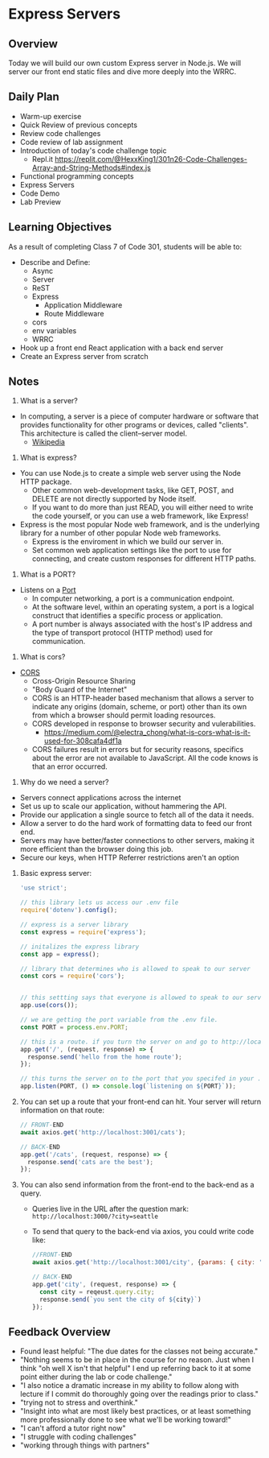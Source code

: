 # Express Servers

## Overview

Today we will build our own custom Express server in Node.js. We will server our front end static files and dive more deeply into the WRRC.

## Daily Plan

- Warm-up exercise
- Quick Review of previous concepts
- Review code challenges
- Code review of lab assignment
- Introduction of today's code challenge topic
  - Repl.it <https://replit.com/@HexxKing1/301n26-Code-Challenges-Array-and-String-Methods#index.js>
- Functional programming concepts
- Express Servers
- Code Demo
- Lab Preview

## Learning Objectives

As a result of completing Class 7 of Code 301, students will be able to:

- Describe and Define:
  - Async
  - Server
  - ReST
  - Express
    - Application Middleware
    - Route Middleware
  - cors
  - env variables
  - WRRC
- Hook up a front end React application with a back end server
- Create an Express server from scratch

## Notes

1. What is a server?

- In computing, a server is a piece of computer hardware or software that provides functionality for other programs or devices, called "clients". This architecture is called the client–server model.
  - [Wikipedia](https://en.wikipedia.org/wiki/Server_(computing))

1. What is express?

- You can use Node.js to create a simple web server using the Node HTTP package.
  - Other common web-development tasks, like GET, POST, and DELETE are not directly supported by Node itself.
  - If you want to do more than just READ, you will either need to write the code yourself, or you can use a web framework, like Express!
- Express is the most popular Node web framework, and is the underlying library for a number of other popular Node web frameworks.
  - Express is the enviroment in which we build our server in.
  - Set common web application settings like the port to use for connecting, and create custom responses for different HTTP paths.

1. What is a PORT?

- Listens on a [Port](https://en.wikipedia.org/wiki/Port_(computer_networking))
  - In computer networking, a port is a communication endpoint.
  - At the software level, within an operating system, a port is a logical construct that identifies a specific process or application.
  - A port number is always associated with the host's IP address and the type of transport protocol (HTTP method) used for communication.

1. What is cors?

- [CORS](https://developer.mozilla.org/en-US/docs/Web/HTTP/CORS)
  - Cross-Origin Resource Sharing
  - "Body Guard of the Internet"
  - CORS is an HTTP-header based mechanism that allows a server to indicate any origins (domain, scheme, or port) other than its own from which a browser should permit loading resources.
  - CORS developed in response to browser security and vulerabilities.
    - <https://medium.com/@electra_chong/what-is-cors-what-is-it-used-for-308cafa4df1a>
  - CORS failures result in errors but for security reasons, specifics about the error are not available to JavaScript. All the code knows is that an error occurred.

1. Why do we need a server?

- Servers connect applications across the internet
- Set us up to scale our application, without hammering the API.
- Provide our application a single source to fetch all of the data it needs.
- Allow a server to do the hard work of formatting data to feed our front end.
- Servers may have better/faster connections to other servers, making it more efficient than the browser doing this job.
- Secure our keys, when HTTP Referrer restrictions aren't an option

1. Basic express server:

   ```javaScript
   'use strict';

   // this library lets us access our .env file
   require('dotenv').config();

   // express is a server library
   const express = require('express');

   // initalizes the express library
   const app = express();

   // library that determines who is allowed to speak to our server
   const cors = require('cors');


   // this settting says that everyone is allowed to speak to our server
   app.use(cors());

   // we are getting the port variable from the .env file.
   const PORT = process.env.PORT;

   // this is a route. if you turn the server on and go to http://localhost:3001/ (or whatever port you specified in your .env), you will see 'hello from the home route'
   app.get('/', (request, response) => {
     response.send('hello from the home route');
   });

   // this turns the server on to the port that you specifed in your .env file
   app.listen(PORT, () => console.log(`listening on ${PORT}`));
   ```

1. You can set up a route that your front-end can hit. Your server will return information on that route:

   ```javaScript
   // FRONT-END
   await axios.get('http://localhost:3001/cats');

   // BACK-END
   app.get('/cats', (request, response) => {
     response.send('cats are the best');
   });
   ```

1. You can also send information from the front-end to the back-end as a query.

   - Queries live in the URL after the question mark: `http://localhost:3000/?city=seattle`
   - To send that query to the back-end via axios, you could write code like:

     ```javaScript
     //FRONT-END
     await axios.get('http://localhost:3001/city', {params: { city: 'seattle' }});

     // BACK-END
     app.get('city', (request, response) => {
       const city = reqeust.query.city;
       response.send(`you sent the city of ${city}`)
     });
     ```

## Feedback Overview

- Found least helpful: "The due dates for the classes not being accurate."
- "Nothing seems to be in place in the course for no reason. Just when I think "oh well X isn't that helpful" I end up referring back to it at some point either during the lab or code challenge."
- "I also notice a dramatic increase in my ability to follow along with lecture if I commit do thoroughly going over the readings prior to class."
- "trying not to stress and overthink."
- "Insight into what are most likely best practices, or at least something more professionally done to see what we'll be working toward!"
- "I can't afford a tutor right now"
- "I struggle with coding challenges"
- "working through things with partners"
